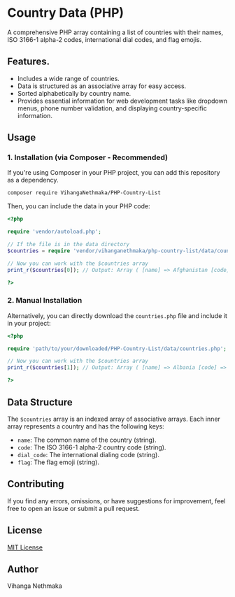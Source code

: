 # Country Data (PHP)

A comprehensive PHP array containing a list of countries with their names, ISO 3166-1 alpha-2 codes, international dial codes, and flag emojis.

## Features.

* Includes a wide range of countries.
* Data is structured as an associative array for easy access.
* Sorted alphabetically by country name.
* Provides essential information for web development tasks like dropdown menus, phone number validation, and displaying country-specific information.

## Usage

### 1. Installation (via Composer - Recommended)

If you're using Composer in your PHP project, you can add this repository as a dependency.

```bash
composer require VihangaNethmaka/PHP-Country-List
````

Then, you can include the data in your PHP code:

```php
<?php

require 'vendor/autoload.php';

// If the file is in the data directory
$countries = require 'vendor/vihanganethmaka/php-country-list/data/countries.php';

// Now you can work with the $countries array
print_r($countries[0]); // Output: Array ( [name] => Afghanistan [code] => AF [dial_code] => +93 [flag] => 🇦🇫 )

?>
```

### 2\. Manual Installation

Alternatively, you can directly download the `countries.php` file and include it in your project:

```php
<?php

require 'path/to/your/downloaded/PHP-Country-List/data/countries.php';

// Now you can work with the $countries array
print_r($countries[1]); // Output: Array ( [name] => Albania [code] => AL [dial_code] => +355 [flag] => 🇦🇱 )

?>
```

## Data Structure

The `$countries` array is an indexed array of associative arrays. Each inner array represents a country and has the following keys:

  * `name`: The common name of the country (string).
  * `code`: The ISO 3166-1 alpha-2 country code (string).
  * `dial_code`: The international dialing code (string).
  * `flag`: The flag emoji (string).

## Contributing

If you find any errors, omissions, or have suggestions for improvement, feel free to open an issue or submit a pull request.

## License

[MIT License](https://github.com/VihangaNethmaka/PHP-Country-List/blob/main/LICENSE)

## Author

Vihanga Nethmaka
